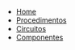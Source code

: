 * [Home](/)
* [Procedimentos](procedimentos.md)
* [Circuitos](circuitos.md)
* [Componentes](componentes.md)
